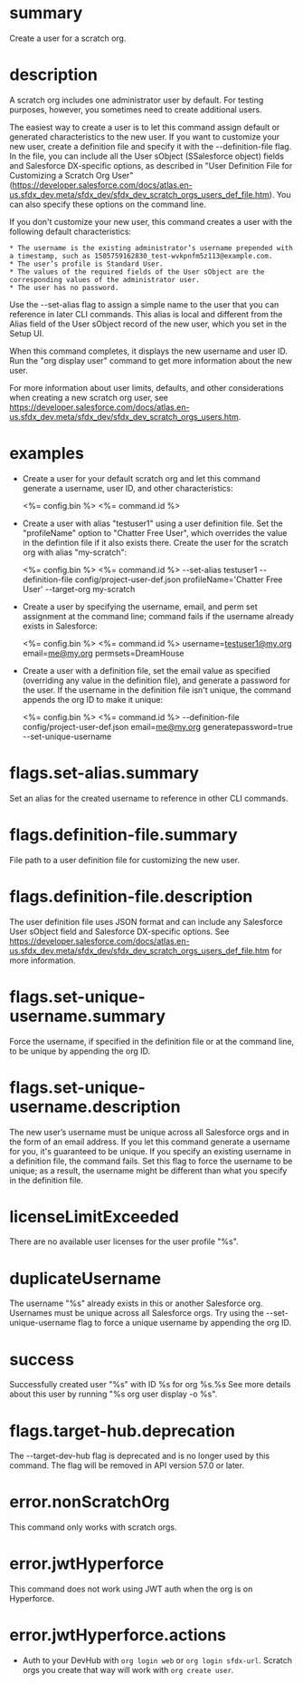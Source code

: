 # summary

Create a user for a scratch org.

# description

A scratch org includes one administrator user by default. For testing purposes, however, you sometimes need to create additional users.

The easiest way to create a user is to let this command assign default or generated characteristics to the new user. If you want to customize your new user, create a definition file and specify it with the --definition-file flag. In the file, you can include all the User sObject (SSalesforce object) fields and Salesforce DX-specific options, as described in "User Definition File for Customizing a Scratch Org User" (https://developer.salesforce.com/docs/atlas.en-us.sfdx_dev.meta/sfdx_dev/sfdx_dev_scratch_orgs_users_def_file.htm). You can also specify these options on the command line.

If you don't customize your new user, this command creates a user with the following default characteristics:

    * The username is the existing administrator’s username prepended with a timestamp, such as 1505759162830_test-wvkpnfm5z113@example.com.
    * The user’s profile is Standard User.
    * The values of the required fields of the User sObject are the corresponding values of the administrator user.
    * The user has no password.

Use the --set-alias flag to assign a simple name to the user that you can reference in later CLI commands. This alias is local and different from the Alias field of the User sObject record of the new user, which you set in the Setup UI.

When this command completes, it displays the new username and user ID. Run the "org display user" command to get more information about the new user.

For more information about user limits, defaults, and other considerations when creating a new scratch org user, see https://developer.salesforce.com/docs/atlas.en-us.sfdx_dev.meta/sfdx_dev/sfdx_dev_scratch_orgs_users.htm.

# examples

- Create a user for your default scratch org and let this command generate a username, user ID, and other characteristics:

  <%= config.bin %> <%= command.id %>

- Create a user with alias "testuser1" using a user definition file. Set the "profileName" option to "Chatter Free User", which overrides the value in the defintion file if it also exists there. Create the user for the scratch org with alias "my-scratch":

  <%= config.bin %> <%= command.id %> --set-alias testuser1 --definition-file config/project-user-def.json profileName='Chatter Free User' --target-org my-scratch

- Create a user by specifying the username, email, and perm set assignment at the command line; command fails if the username already exists in Salesforce:

  <%= config.bin %> <%= command.id %> username=testuser1@my.org email=me@my.org permsets=DreamHouse

- Create a user with a definition file, set the email value as specified (overriding any value in the definition file), and generate a password for the user. If the username in the definition file isn't unique, the command appends the org ID to make it unique:

  <%= config.bin %> <%= command.id %> --definition-file config/project-user-def.json email=me@my.org generatepassword=true --set-unique-username

# flags.set-alias.summary

Set an alias for the created username to reference in other CLI commands.

# flags.definition-file.summary

File path to a user definition file for customizing the new user.

# flags.definition-file.description

The user definition file uses JSON format and can include any Salesforce User sObject field and Salesforce DX-specific options. See https://developer.salesforce.com/docs/atlas.en-us.sfdx_dev.meta/sfdx_dev/sfdx_dev_scratch_orgs_users_def_file.htm for more information.

# flags.set-unique-username.summary

Force the username, if specified in the definition file or at the command line, to be unique by appending the org ID.

# flags.set-unique-username.description

The new user’s username must be unique across all Salesforce orgs and in the form of an email address. If you let this command generate a username for you, it's guaranteed to be unique. If you specify an existing username in a definition file, the command fails. Set this flag to force the username to be unique; as a result, the username might be different than what you specify in the definition file.

# licenseLimitExceeded

There are no available user licenses for the user profile "%s".

# duplicateUsername

The username "%s" already exists in this or another Salesforce org. Usernames must be unique across all Salesforce orgs. Try using the --set-unique-username flag to force a unique username by appending the org ID.

# success

Successfully created user "%s" with ID %s for org %s.%s
See more details about this user by running "%s org user display -o %s".

# flags.target-hub.deprecation

The --target-dev-hub flag is deprecated and is no longer used by this command. The flag will be removed in API version 57.0 or later.

# error.nonScratchOrg

This command only works with scratch orgs.

# error.jwtHyperforce

This command does not work using JWT auth when the org is on Hyperforce.

# error.jwtHyperforce.actions

- Auth to your DevHub with `org login web` or `org login sfdx-url`. Scratch orgs you create that way will work with `org create user`.
